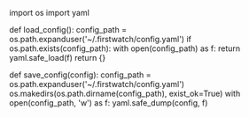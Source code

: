 import os
import yaml

def load_config():
    config_path = os.path.expanduser('~/.firstwatch/config.yaml')
    if os.path.exists(config_path):
        with open(config_path) as f:
            return yaml.safe_load(f)
    return {}

def save_config(config):
    config_path = os.path.expanduser('~/.firstwatch/config.yaml')
    os.makedirs(os.path.dirname(config_path), exist_ok=True)
    with open(config_path, 'w') as f:
        yaml.safe_dump(config, f)
